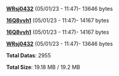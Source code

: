 [**WRsj0432**](/data/WRsj0432.txt) (05/01/23 - 11:47)- 13646 bytes

[**16Q8vvh1**](/data/16Q8vvh1.txt) (05/01/23 - 11:47)- 14167 bytes

[**16Q8vvh1**](/data/16Q8vvh1.txt) (05/01/23 - 11:47)- 14167 bytes

[**WRsj0432**](/data/WRsj0432.txt) (05/01/23 - 11:47)- 13646 bytes

**Total Datas**: 2955

**Total Size**: 19.18 MB / 19.2 MB